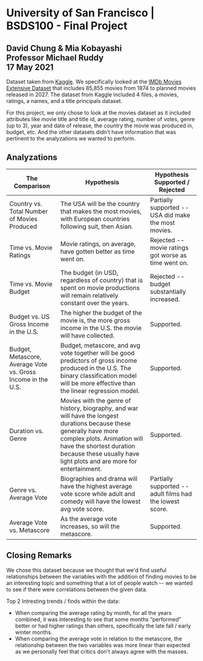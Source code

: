 # University of San Francisco | BSDS100 - Final Project
## David Chung & Mia Kobayashi<br/>Professor Michael Ruddy<br/>17 May 2021

Dataset taken from [Kaggle](https://www.kaggle.com/).
We specifically looked at the [IMDb Movies Extensive Dataset](https://www.kaggle.com/stefanoleone992/imdb-extensive-dataset) that includes 85,855 movies from 1874 to planned movies released in 2027.
The dataset from Kaggle included 4 files, a movies, ratings, a names, and a title principals dataset.

For this project, we only chose to look at the movies dataset as it included attributes like movie title and title id, average rating, number of votes, genre (up to 3), year and date of release, the country the movie was produced in, budget, etc.  And the other datasets didn’t have information that was pertinent to the analyzations we wanted to perform.



## Analyzations
**The Comparison** | **Hypothesis** | **Hypothesis Supported / Rejected**
--- | --- | ---
Country vs. Total Number of Movies Produced | The USA will be the country that makes the most movies, with European countries following suit, then Asian. | Partially supported -- USA did make the most movies.
Time vs. Movie Ratings | Movie ratings, on average, have gotten better as time went on. | Rejected -- movie ratings got worse as time went on.
Time vs. Movie Budget | The budget (in USD, regardless of country) that is spent on movie productions will remain relatively constant over the years. | Rejected -- budget substantially increased.
Budget vs. US Gross Income in the U.S. | The higher the budget of the movie is, the more gross income in the U.S. the movie will have collected. | Supported.
Budget, Metascore, Average Vote vs. Gross Income in the U.S. | Budget, metascore, and avg vote together will be good predictors of gross income produced in the U.S.  The binary classification model will be more effective than the linear regression model. | Supported.
Duration vs. Genre | Movies with the genre of history, biography, and war will have the longest durations because these generally have more complex plots. Animation will have the shortest duration because these usually have light plots and are more for entertainment. | Supported.
Genre vs. Average Vote | Biographies and drama will have the highest average vote score while adult and comedy will have the lowest avg vote score. | Partially supported -- adult films had the lowest score.
Average Vote vs. Metascore | As the average vote increases, so will the metascore. | Supported.


## Closing Remarks
We chose this dataset because we thought that we'd find useful relationships between the variables with the addition of finding movies to be an interesting topic and something that a lot of people watch -- we wanted to see if there were correlations between the given data.  

Top 2 Intresting trends / finds within the data:
- When comparing the average rating by month, for all the years combined, it was interesting to see that some months “performed” better or had higher ratings than others, specifically the late fall / early winter months.
- When comparing the average vote in relation to the metascore, the relationship between the two variables was more linear than expected as we personally feel that critics don't always agree with the masses.
